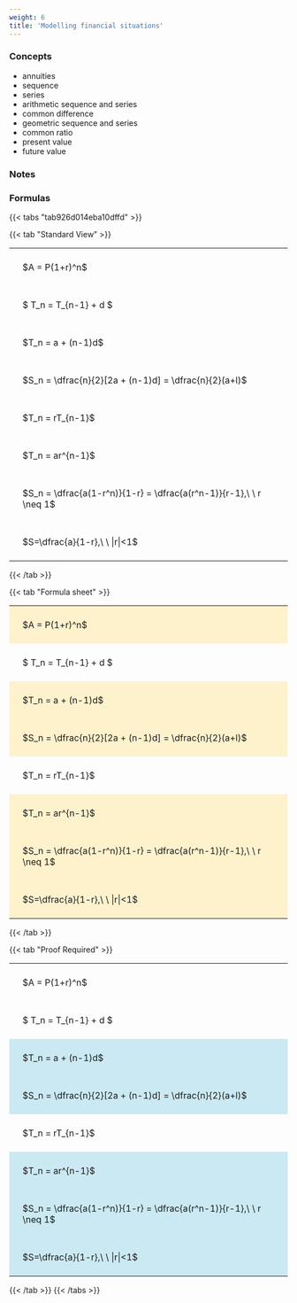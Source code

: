 ```yaml
---
weight: 6
title: 'Modelling financial situations'
---
```


###   Concepts 
 - annuities
 - sequence
 - series
 - arithmetic sequence and series
 - common difference
 - geometric sequence and series
 - common ratio
 - present value
 - future value


###   Notes 

### Formulas
{{< tabs "tab926d014eba10dffd" >}}

{{< tab "Standard View" >}}

<style type="text/css">
#T_NONE926d014eba10dffd th.col_heading {
  text-align: left;
  font-size: 1em;
}
#T_NONE926d014eba10dffd td {
  text-align: left;
  font-size: 1em;
  padding: 1.5em;
}
</style>
<table id="T_NONE926d014eba10dffd">
  <thead>
  </thead>
  <tbody>
    <tr>
      <td id="T_NONE926d014eba10dffd_row0_col0" class="data row0 col0" >$A = P(1+r)^n$</td>
    </tr>
    <tr>
      <td id="T_NONE926d014eba10dffd_row1_col0" class="data row1 col0" >$ T_n = T_{n-1} + d $</td>
    </tr>
    <tr>
      <td id="T_NONE926d014eba10dffd_row2_col0" class="data row2 col0" >$T_n = a + (n-1)d$</td>
    </tr>
    <tr>
      <td id="T_NONE926d014eba10dffd_row3_col0" class="data row3 col0" >$S_n = \dfrac{n}{2}[2a + (n-1)d] = \dfrac{n}{2}(a+l)$</td>
    </tr>
    <tr>
      <td id="T_NONE926d014eba10dffd_row4_col0" class="data row4 col0" >$T_n = rT_{n-1}$</td>
    </tr>
    <tr>
      <td id="T_NONE926d014eba10dffd_row5_col0" class="data row5 col0" >$T_n = ar^{n-1}$</td>
    </tr>
    <tr>
      <td id="T_NONE926d014eba10dffd_row6_col0" class="data row6 col0" >$S_n = \dfrac{a(1-r^n)}{1-r} = \dfrac{a(r^n-1)}{r-1},\ \  r \neq 1$</td>
    </tr>
    <tr>
      <td id="T_NONE926d014eba10dffd_row7_col0" class="data row7 col0" >$S=\dfrac{a}{1-r},\ \ |r|<1$</td>
    </tr>
  </tbody>
</table>
{{< /tab >}}

{{< tab "Formula sheet" >}}

<style type="text/css">
#T_FORMULA_SHEET926d014eba10dffd th.col_heading {
  text-align: left;
  font-size: 1em;
}
#T_FORMULA_SHEET926d014eba10dffd td {
  text-align: left;
  font-size: 1em;
  padding: 1.5em;
}
#T_FORMULA_SHEET926d014eba10dffd_row0_col0, #T_FORMULA_SHEET926d014eba10dffd_row2_col0, #T_FORMULA_SHEET926d014eba10dffd_row3_col0, #T_FORMULA_SHEET926d014eba10dffd_row5_col0, #T_FORMULA_SHEET926d014eba10dffd_row6_col0, #T_FORMULA_SHEET926d014eba10dffd_row7_col0 {
  background-color: rgba(255,194,10, 0.2);
}
#T_FORMULA_SHEET926d014eba10dffd_row1_col0, #T_FORMULA_SHEET926d014eba10dffd_row4_col0 {
  background-color: rgba(0,0,0,0);
}
</style>
<table id="T_FORMULA_SHEET926d014eba10dffd">
  <thead>
  </thead>
  <tbody>
    <tr>
      <td id="T_FORMULA_SHEET926d014eba10dffd_row0_col0" class="data row0 col0" >$A = P(1+r)^n$</td>
    </tr>
    <tr>
      <td id="T_FORMULA_SHEET926d014eba10dffd_row1_col0" class="data row1 col0" >$ T_n = T_{n-1} + d $</td>
    </tr>
    <tr>
      <td id="T_FORMULA_SHEET926d014eba10dffd_row2_col0" class="data row2 col0" >$T_n = a + (n-1)d$</td>
    </tr>
    <tr>
      <td id="T_FORMULA_SHEET926d014eba10dffd_row3_col0" class="data row3 col0" >$S_n = \dfrac{n}{2}[2a + (n-1)d] = \dfrac{n}{2}(a+l)$</td>
    </tr>
    <tr>
      <td id="T_FORMULA_SHEET926d014eba10dffd_row4_col0" class="data row4 col0" >$T_n = rT_{n-1}$</td>
    </tr>
    <tr>
      <td id="T_FORMULA_SHEET926d014eba10dffd_row5_col0" class="data row5 col0" >$T_n = ar^{n-1}$</td>
    </tr>
    <tr>
      <td id="T_FORMULA_SHEET926d014eba10dffd_row6_col0" class="data row6 col0" >$S_n = \dfrac{a(1-r^n)}{1-r} = \dfrac{a(r^n-1)}{r-1},\ \  r \neq 1$</td>
    </tr>
    <tr>
      <td id="T_FORMULA_SHEET926d014eba10dffd_row7_col0" class="data row7 col0" >$S=\dfrac{a}{1-r},\ \ |r|<1$</td>
    </tr>
  </tbody>
</table>
{{< /tab >}}

{{< tab "Proof Required" >}}

<style type="text/css">
#T_PROOF_REQUIRED926d014eba10dffd th.col_heading {
  text-align: left;
  font-size: 1em;
}
#T_PROOF_REQUIRED926d014eba10dffd td {
  text-align: left;
  font-size: 1em;
  padding: 1.5em;
}
#T_PROOF_REQUIRED926d014eba10dffd_row0_col0, #T_PROOF_REQUIRED926d014eba10dffd_row1_col0, #T_PROOF_REQUIRED926d014eba10dffd_row4_col0 {
  background-color: rgba(0,0,0,0);
}
#T_PROOF_REQUIRED926d014eba10dffd_row2_col0, #T_PROOF_REQUIRED926d014eba10dffd_row3_col0, #T_PROOF_REQUIRED926d014eba10dffd_row5_col0, #T_PROOF_REQUIRED926d014eba10dffd_row6_col0, #T_PROOF_REQUIRED926d014eba10dffd_row7_col0 {
  background-color: rgba(0,150,200, 0.2);
}
</style>
<table id="T_PROOF_REQUIRED926d014eba10dffd">
  <thead>
  </thead>
  <tbody>
    <tr>
      <td id="T_PROOF_REQUIRED926d014eba10dffd_row0_col0" class="data row0 col0" >$A = P(1+r)^n$</td>
    </tr>
    <tr>
      <td id="T_PROOF_REQUIRED926d014eba10dffd_row1_col0" class="data row1 col0" >$ T_n = T_{n-1} + d $</td>
    </tr>
    <tr>
      <td id="T_PROOF_REQUIRED926d014eba10dffd_row2_col0" class="data row2 col0" >$T_n = a + (n-1)d$</td>
    </tr>
    <tr>
      <td id="T_PROOF_REQUIRED926d014eba10dffd_row3_col0" class="data row3 col0" >$S_n = \dfrac{n}{2}[2a + (n-1)d] = \dfrac{n}{2}(a+l)$</td>
    </tr>
    <tr>
      <td id="T_PROOF_REQUIRED926d014eba10dffd_row4_col0" class="data row4 col0" >$T_n = rT_{n-1}$</td>
    </tr>
    <tr>
      <td id="T_PROOF_REQUIRED926d014eba10dffd_row5_col0" class="data row5 col0" >$T_n = ar^{n-1}$</td>
    </tr>
    <tr>
      <td id="T_PROOF_REQUIRED926d014eba10dffd_row6_col0" class="data row6 col0" >$S_n = \dfrac{a(1-r^n)}{1-r} = \dfrac{a(r^n-1)}{r-1},\ \  r \neq 1$</td>
    </tr>
    <tr>
      <td id="T_PROOF_REQUIRED926d014eba10dffd_row7_col0" class="data row7 col0" >$S=\dfrac{a}{1-r},\ \ |r|<1$</td>
    </tr>
  </tbody>
</table>
{{< /tab >}}
{{< /tabs >}}
